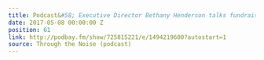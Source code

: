 ```yaml
---
title: Podcast&#58; Executive Director Bethany Henderson talks fundraising and partnerships
date: 2017-05-08 00:00:00 Z
position: 61
link: http://podbay.fm/show/725815221/e/1494219600?autostart=1
source: Through the Noise (podcast)
---
```


